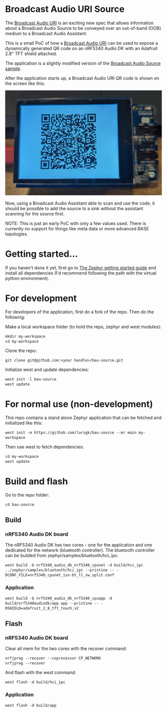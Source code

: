 # Broadcast Audio URI Source
The [Broadcast Audio URI](https://www.bluetooth.com/specifications/specs/broadcast-audio-uniform-resource-identifier/) is an exciting new spec that allows information about a Broadcast Audio Source to be conveyed over an out-of-band (OOB) medium to a Broadcast Audio Assistant.

This is a small PoC of how a [Broadcast Audio URI](https://www.bluetooth.com/specifications/specs/broadcast-audio-uniform-resource-identifier/) can be used to expose a dynamically generated QR code on an nRF5340 Audio DK with an Adafruit 2.8" TFT shield attached.

The application is a slightly modified version of the [Broadcast Audio Source sample](https://github.com/zephyrproject-rtos/zephyr/tree/main/samples/bluetooth/broadcast_audio_source).

After the application starts up, a Broadcast Audio URI QR code is shown on the screen like this:

![Broadcast Audio URI QR Code](./images/BAUQRCode1.jpg)

Now, using a Broadcast Audio Assistant able to scan and use the code, it should be possible to add the source to a sink without the assistant scanning for the source first.

NOTE:  This is just an early PoC with only a few values used.  There is currently no support for things like meta data or more advanced BASE topologies.


# Getting started...
If you haven't done it yet, first go to [The Zephyr getting started guide](https://docs.zephyrproject.org/latest/develop/getting_started/index.html) and install all dependencies (I'd recommend following the path with the virtual python environment).

# For development
For developers of the application, first do a fork of the repo.  Then do the following:

Make a local workspace folder (to hold the repo, zephyr and west modules):

```
mkdir my-workspace
cd my-workspace
```

Clone the repo:

```
git clone git@github.com:<your handle>/bau-source.git
```

Initialize west and update dependencies:

```
west init -l bau-source
west update
```

# For normal use (non-development)
This repo contains a stand alone Zephyr application that can be fetched and initialized like this:

```
west init -m https://github.com/larsgk/bau-source --mr main my-workspace
```

Then use west to fetch dependencies:

```
cd my-workspace
west update
```

# Build and flash

Go to the repo folder:

```
cd bau-source
```

## Build

### nRF5340 Audio DK board
The nRF5340 Audio DK has two cores - one for the application and one dedicated for the network (bluetooth controller).
The bluetooth controller can be builded from zephyr/samples/bluetooth/hci_ipc:
```
west build -b nrf5340_audio_dk_nrf5340_cpunet -d build/hci_ipc ../zephyr/samples/bluetooth/hci_ipc --pristine -- -DCONF_FILE=nrf5340_cpunet_iso-bt_ll_sw_split.conf
```
### Application
```
west build -b nrf5340_audio_dk_nrf5340_cpuapp -d build/nrf5340audiodk/app app --pristine -- -DSHIELD=adafruit_2_8_tft_touch_v2
```

## Flash

### nRF5340 Audio DK board
Clear all mem for the two cores with the recover command:
```
nrfjprog --recover --coprocessor CP_NETWORK
nrfjprog --recover
```
And flash with the west command:
```
west flash -d build/hci_ipc
```
### Application
```
west flash -d build/app
```
